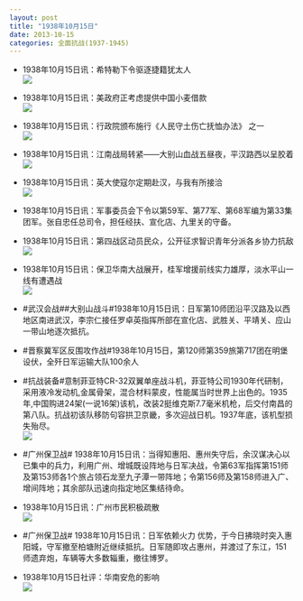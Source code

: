 ```yaml
---
layout: post
title: "1938年10月15日"
date: 2013-10-15
categories: 全面抗战(1937-1945)
---
```


<meta name="referrer" content="no-referrer" />

- 1938年10月15日讯：希特勒下令驱逐捷籍犹太人 <br/><img src="https://ww3.sinaimg.cn/large/aca367d8jw1e9m9pw7y1zj20570an3z4.jpg" />

- 1938年10月15日讯：美政府正考虑提供中国小麦借款 <br/><img src="https://ww3.sinaimg.cn/large/aca367d8jw1e9m7zejxvij208m06fjs4.jpg" />

- 1938年10月15日讯：行政院颁布施行《人民守土伤亡抚恤办法》 之一 <br/><img src="https://ww3.sinaimg.cn/large/aca367d8jw1e9m691racej20dl131n6i.jpg" />

- 1938年10月15日讯：江南战局转紧——大别山血战五昼夜，平汉路西以呈胶着 <br/><img src="https://ww1.sinaimg.cn/large/aca367d8jw1e9m4imstf0j20ec13sdn6.jpg" />

- 1938年10月15日讯：英大使寇尔定期赴汉，与我有所接洽 <br/><img src="https://ww3.sinaimg.cn/large/aca367d8jw1e9lxkxkxzej20ez138wq2.jpg" />

- 1938年10月15日讯：军事委员会下令以第59军、第77军、第68军编为第33集团军。张自忠任总司令，担任经扶、宣化店、九里关的守备。 

- 1938年10月15日讯：第四战区动员民众，公开征求智识青年分派各乡协力抗敌 <br/><img src="https://ww4.sinaimg.cn/large/aca367d8jw1e9lsdmbs6cj209r0kv41l.jpg" />

- 1938年10月15日讯：保卫华南大战展开，桂军增援前线实力雄厚，淡水平山一线有遭遇战 <br/><img src="https://ww3.sinaimg.cn/large/aca367d8jw1e9lqn6ytx6j20ek13dn4l.jpg" />

- #武汉会战##大别山战斗#1938年10月15日讯：日军第10师团沿平汉路及以西地区南进武汉，李宗仁接任罗卓英指挥所部在宣化店、武胜关、平靖关、应山一带山地逐次抵抗。 

- #晋察冀军区反围攻作战#1938年10月15日，第120师第359旅第717团在明堡设伏，全歼日军运输大队100余人 

- #抗战装备#意制菲亚特CR-32双翼单座战斗机，菲亚特公司1930年代研制，采用液冷发动机,金属骨架，混合材料蒙皮，性能属当时世界上出色的。1935年,中国购进24架(一说16架)该机，改装2挺维克斯7.7毫米机枪，后交付南昌的第八队。抗战初该队移防句容拱卫京畿，多次迎战日机。1937年底，该机型损失殆尽。 <br/><img src="https://ww1.sinaimg.cn/large/aca367d8jw1e9lmvvawttj20go1aitci.jpg" />

- #广州保卫战# 1938年10月15日讯：当得知惠阳、惠州失守后，余汉谋决心以已集中的兵力，利用广州、增城既设阵地与日军决战，令第63军指挥第151师及第153师各1个旅占领石龙至九子潭一带阵地；令第156师及第158师进入广、增间阵地；其余部队迅速向指定地区集结待命。 

- 1938年10月15日讯：广州市民积极疏散 <br/><img src="https://ww3.sinaimg.cn/large/aca367d8jw1e9ljpj4o5vj20do0kv797.jpg" />

- #广州保卫战# 1938年10月15日讯：日军依赖火力 优势，于今日拂晓时突入惠阳城，守军撤至柏塘附近继续抵抗。日军随即攻占惠州，并渡过了东江，151师遗弃炮，车辆等大多数辎重，撤往博罗。 

- 1938年10月15日社评：华南安危的影响 <br/><img src="https://ww2.sinaimg.cn/large/aca367d8jw1e9lhz22dfej20go12a48w.jpg" />

